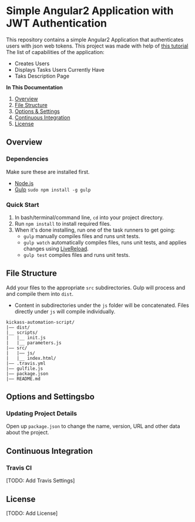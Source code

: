 # Simple Angular2 Application with JWT Authentication

This repository contains a simple Angular2 Application that authenticates users with json web tokens. 
This project was made with help of [this tutorial](https://medium.com/@blacksonic86/authentication-in-angular-2-958052c64492#.geh2xuy70)
The list of capabilities of the application:
* Creates Users
* Displays Tasks Users Currently Have
* Taks Description Page

**In This Documentation**

1. [Overview](#overview)
2. [File Structure](#file-structure)
3. [Options & Settings](#options-and-settings)
4. [Continuous Integration](#continuous-integration)
5. [License](#license)

## Overview

### Dependencies
Make sure these are installed first.

* [Node.js](http://nodejs.org)
* [Gulp](http://gulpjs.com) `sudo npm install -g gulp`

### Quick Start

1. In bash/terminal/command line, `cd` into your project directory.
2. Run `npm install` to install required files.
3. When it's done installing, run one of the task runners to get going:
	* `gulp` manually compiles files and runs unit tests.
	* `gulp watch` automatically compiles files, runs unit tests, and applies changes using [LiveReload](http://livereload.com/).
	* `gulp test` compiles files and runs unit tests.

## File Structure

Add your files to the appropriate `src` subdirectories. Gulp will process and and compile them into `dist`.

* Content in subdirectories under the `js` folder will be concatenated. Files directly under `js` will compile individually.
```
kickass-automation-script/
|—— dist/
|__ scripts/
|   |__ init.js
|   |__ parameters.js
|—— src/
|   |—— js/
|   |__ index.html/
|—— .travis.yml
|—— gulfile.js
|—— package.json
|—— README.md
```

## Options and Settingsbo

### Updating Project Details
Open up `package.json` to change the name, version, URL and other data about the project.

## Continuous Integration

### Travis CI

[TODO: Add Travis Settings]

## License

[TODO: Add License]
